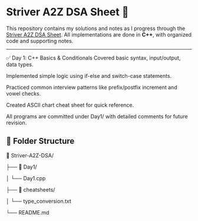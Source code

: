 # Striver A2Z DSA Sheet 🚀

This repository contains my solutions and notes as I progress through the [Striver A2Z DSA Sheet](https://takeuforward.org/strivers-a2z-dsa-course/strivers-a2z-dsa-course-sheet-2/). All implementations are done in **C++**, with organized code and supporting notes.

---


✅ Day 1: C++ Basics & Conditionals
Covered basic syntax, input/output, data types.

Implemented simple logic using if-else and switch-case statements.

Practiced common interview patterns like prefix/postfix increment and vowel checks.

Created ASCII chart cheat sheet for quick reference.

All programs are committed under Day1/ with detailed comments for future revision.


## 📁 Folder Structure


📁 Striver-A2Z-DSA/

  ├── 📁 Day1/
  
  │   └── Day1.cpp
  
  ├── 📁 cheatsheets/
  
  │   └── type_conversion.txt
  
  └── README.md

